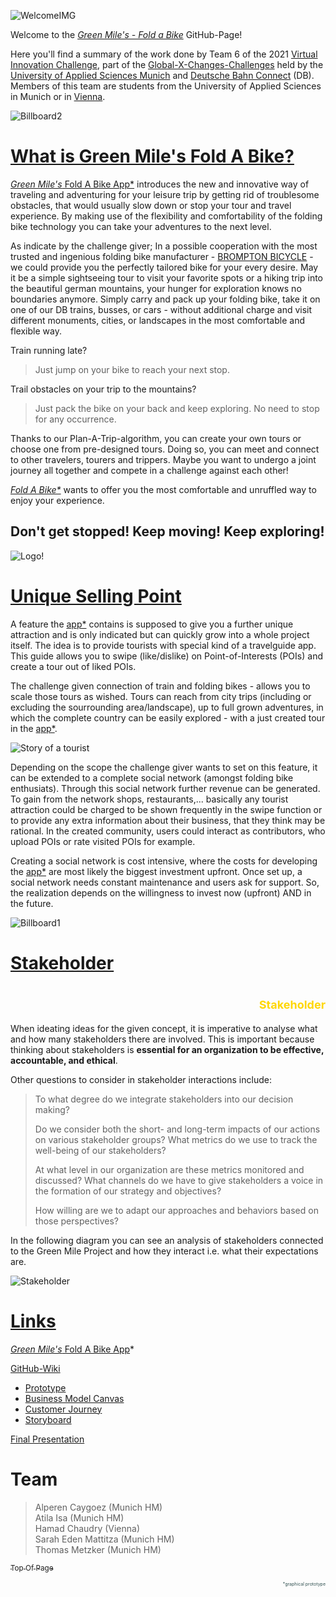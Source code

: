 ![WelcomeIMG](Welcome.png)

Welcome to the _[Green Mile's - Fold a Bike](https://www.figma.com/proto/RwAh6luudybkP21LzhrzzH/Fold-a-Bike-by-Green-Mile-(Version-2)?node-id=10%3A395&starting-point-node-id=10%3A395&scaling=contain)_ GitHub-Page!  

Here you'll find a summary of the work done by Team 6 of the 2021 [Virtual Innovation Challenge](https://www.hm.edu/en/international/projects_1/gxc/gxc_virtual_innovation_challenge.en.html), part of the [Global-X-Changes-Challenges](https://www.hm.edu/en/international/projects_1/gxc/index.en.html) held by the [University of Applied Sciences Munich](https://www.hm.edu/en/index.en.html) and [Deutsche Bahn Connect](https://www.deutschebahnconnect.com/en) (DB).
Members of this team are students from the University of Applied Sciences in Munich or in [Vienna](https://www.fh-campuswien.ac.at/en/index.html). 

![Billboard2](FAB2png.png)

# [What is Green Mile's Fold A Bike?]()
[*Green Mile's* Fold A Bike App*](https://www.figma.com/proto/RwAh6luudybkP21LzhrzzH/Fold-a-Bike-by-Green-Mile-(Version-2)?node-id=10%3A395&starting-point-node-id=10%3A395&scaling=contain) introduces the new and innovative way of traveling and adventuring for your leisure trip by getting rid of troublesome obstacles, that would usually slow down or stop your tour and travel experience. By making use of the flexibility and comfortability of the folding bike technology you can take your adventures to the next level.

As indicate by the challenge giver; In a possible cooperation with the most trusted and ingenious folding bike manufacturer - [BROMPTON BICYCLE](https://www.brompton.com/) - we could provide you the perfectly tailored bike for your every desire. May it be a simple sightseeing tour to visit your favorite spots or a hiking trip into the beautiful german mountains, your hunger for exploration knows no boundaries anymore. Simply carry and pack up your folding bike, take it on one of our DB trains, busses, or cars - without additional charge and visit different monuments, cities, or landscapes in the most comfortable and flexible way. 

Train running late? 
 > Just jump on your bike to reach your next stop. 

Trail obstacles on your trip to the mountains? 
> Just pack the bike on your back and keep exploring. No need to stop for any occurrence.

Thanks to our Plan-A-Trip-algorithm, you can create your own tours or choose one from pre-designed tours. Doing so, you can meet and connect to other travelers, tourers and trippers. Maybe you want to undergo a joint journey all together and compete in a challenge against each other!  

_[Fold A Bike*](https://www.figma.com/proto/RwAh6luudybkP21LzhrzzH/Fold-a-Bike-by-Green-Mile-(Version-2)?node-id=10%3A395&starting-point-node-id=10%3A395&scaling=contain)_ wants to offer you the most comfortable and unruffled way to enjoy your experience. 

## <b>Don't get stopped! Keep moving! Keep exploring!</b>

![Logo!](Logo_trans.jpg)

# [Unique Selling Point]()
A feature the [app*](https://www.figma.com/proto/RwAh6luudybkP21LzhrzzH/Fold-a-Bike-by-Green-Mile-(Version-2)?node-id=10%3A395&starting-point-node-id=10%3A395&scaling=contain)  contains is supposed to give you a further unique attraction and is only indicated but can quickly grow into a whole project itself. The idea is to provide tourists with special kind of a travelguide app. This guide allows you to swipe (like/dislike) on Point-of-Interests (POIs) and create a tour out of liked POIs. 

The challenge given connection of train and folding bikes - allows you to scale those tours as wished. Tours can reach from city trips (including or excluding the sourrounding area/landscape), up to full grown adventures, in which the complete country can be easily explored - with a just created tour in the [app*](https://www.figma.com/proto/RwAh6luudybkP21LzhrzzH/Fold-a-Bike-by-Green-Mile-(Version-2)?node-id=10%3A395&starting-point-node-id=10%3A395&scaling=contain).  

![Story of a tourist](Story_of_a_tourist.png)



Depending on the scope the challenge giver wants to set on this feature, it can be extended to a complete social network (amongst folding bike enthusiats). Through this social network further revenue can be generated.  To gain from the network shops, restaurants,... basically any tourist attraction could be charged to be shown frequently in the swipe function or to provide any extra information about their business, that they think may be rational. In the created community, users could interact as contributors, who upload POIs or rate visited POIs for example.

Creating a social network is cost intensive, where the costs for developing the [app*](https://www.figma.com/proto/RwAh6luudybkP21LzhrzzH/Fold-a-Bike-by-Green-Mile-(Version-2)?node-id=10%3A395&starting-point-node-id=10%3A395&scaling=contain)  are most likely the biggest investment upfront. Once set up, a social network needs constant maintenance and users ask for support. So, the realization depends on the willingness to invest now (upfront) AND in the future.  


![Billboard1](FAB1png.png)

# [Stakeholder]()
# <p style="font-size:18px; color:gold" align="right">Stakeholder</p>

When ideating ideas for the given concept, it is imperative to analyse what and how many stakeholders there are involved. This is important because thinking about stakeholders is **essential for an organization to be effective, accountable, and ethical**. 

Other questions to consider in stakeholder interactions include: 
> To what degree do we integrate stakeholders into our decision making?  
> 
> Do we consider both the short- and long-term impacts of our actions on various stakeholder groups? What metrics do we use to track the well-being of our stakeholders?  
> 
> At what level in our organization are these metrics monitored and discussed? What channels do we have to give stakeholders a voice in the formation of our strategy and objectives? 
>
> How willing are we to adapt our approaches and behaviors based on those perspectives?  

In the following diagram you can see an analysis of stakeholders connected to the Green Mile Project and how they interact i.e. what their expectations are.

![Stakeholder](StakeholderGM.png)

# [Links]()
[*Green Mile's* Fold A Bike App](https://www.figma.com/proto/RwAh6luudybkP21LzhrzzH/Fold-a-Bike-by-Green-Mile-(Version-2)?node-id=10%3A395&starting-point-node-id=10%3A395&scaling=contain)*   

[GitHub-Wiki](https://github.com/gxc-challenge-winter21/the-green-mile/wiki)
* [Prototype](https://github.com/gxc-challenge-winter21/the-green-mile/wiki/Prototype)  
* [Business Model Canvas](https://github.com/gxc-challenge-winter21/the-green-mile/wiki/Business-Model-Canvas)  
* [Customer Journey](https://github.com/gxc-challenge-winter21/the-green-mile/wiki/Customer_Journey)  
* [Storyboard](https://github.com/gxc-challenge-winter21/the-green-mile/wiki/Storyboard)  

[Final Presentation](https://prezi.com/view/jzAOVwa7AzMY6xzARMBy/)




# Team
> Alperen Caygoez (Munich HM)  
> Atila Isa (Munich HM)  
> Hamad Chaudry (Vienna)  
> Sarah Eden Mattitza (Munich HM)  
> Thomas Metzker (Munich HM)  



[<sub>Top Of Page</sub>]()
<p style="font-size:7px; color:DarkSlateGray " align="right">*graphical prototype</p>
  
  
 
